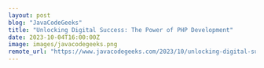 ```yaml
---
layout: post
blog: "JavaCodeGeeks"
title: "Unlocking Digital Success: The Power of PHP Development"
date: 2023-10-04T16:00:00Z
image: images/javacodegeeks.png
remote_url: "https://www.javacodegeeks.com/2023/10/unlocking-digital-success-the-power-of-php-development.html"
---
```

